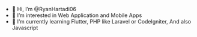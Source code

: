 - 👋 Hi, I’m @RyanHartadi06
- 👀 I’m interested in Web Application and Mobile Apps 
- 🌱 I’m currently learning Flutter, PHP like Laravel or CodeIgniter, And also Javascript
<!---
RyanHartadi06/RyanHartadi06 is a ✨ special ✨ repository because its `README.md` (this file) appears on your GitHub profile.
You can click the Preview link to take a look at your changes.
--->

